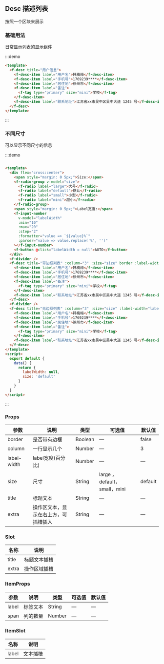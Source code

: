 ## Desc 描述列表

按照一个区块来展示

### 基础用法

日常显示列表的显示组件

:::demo

```html
<template>
  <f-desc title="用户信息">
    <f-desc-item label="用户名">韩梅梅</f-desc-item>
    <f-desc-item label="手机号">1769239****</f-desc-item>
    <f-desc-item label="居住地">徐州市</f-desc-item>
    <f-desc-item label="备注">
      <f-tag type="primary" size="mini">学校</f-tag>
    </f-desc-item>
    <f-desc-item label="联系地址">江苏省xx市吴中区吴中大道 1245 号</f-desc-item>
  </f-desc>
</template>
```

:::

### 不同尺寸

可以显示不同尺寸的信息

:::demo

```html

<template>
  <div flex="cross:center">
    <span style="margin: 0 5px;">Size:</span>
    <f-radio-group v-model="size">
      <f-radio label="large">大号</f-radio>
      <f-radio label="default">默认</f-radio>
      <f-radio label="small">小型</f-radio>
      <f-radio label="mini">超小</f-radio>
    </f-radio-group>
    <span style="margin: 0 5px;">Label宽度:</span>
    <f-input-number
      v-model="labelWidth"
      :min="10"
      :max="20"
      :step="2"
      :formatter="value => `${value}%`"
      :parser="value => value.replace('%', '')"
    ></f-input-number>
    <f-button @click="labelWidth = null">AUTO</f-button>
  </div>
  <f-divider />
  <f-desc title="带边框列表" :column="3" :size="size" border :label-width="labelWidth">
    <f-desc-item label="用户名">韩梅梅</f-desc-item>
    <f-desc-item label="手机号">1769239****</f-desc-item>
    <f-desc-item label="居住地">徐州市</f-desc-item>
    <f-desc-item label="备注">
      <f-tag type="primary" size="mini">学校</f-tag>
    </f-desc-item>
    <f-desc-item label="联系地址">江苏省xx市吴中区吴中大道 1245 号</f-desc-item>
  </f-desc>
  <f-divider />
  <f-desc title="无边框列表" :column="3" :size="size" :label-width="labelWidth">
    <f-desc-item label="用户名">韩梅梅</f-desc-item>
    <f-desc-item label="手机号">1769239****</f-desc-item>
    <f-desc-item label="居住地">徐州市</f-desc-item>
    <f-desc-item label="备注">
      <f-tag type="primary" size="mini">学校</f-tag>
    </f-desc-item>
    <f-desc-item label="联系地址">江苏省xx市吴中区吴中大道 1245 号</f-desc-item>
  </f-desc>
</template>
<script>
  export default {
    data() {
      return {
        labelWidth: null,
        size: 'default'
      }
    }
  }
</script>
```

:::

### Props

| 参数      | 说明    | 类型      | 可选值       | 默认值   |
|---------- |-------- |---------- |-------------  |-------- |
| border     | 是否带有边框   | Boolean  |    —       |    false   |
| column     | 一行显示几个   | Number  |    —       |    3    |
| label-width     | label宽度(百分比)   | Number  |   —   |     —      |
| size     | 尺寸   | String  |   large ，default，small，mini      |    default    |
| title     | 标题文本   | String  |   —    |    —    |
| extra     | 操作区文本，显示在右上方，可插槽插入   | String  |   —    |    —    |

### Slot

| 名称      | 说明    |
|---------- |-------- |
| title     | 标题文本插槽   |
| extra     | 操作区域插槽   |

### ItemProps

| 参数      | 说明    | 类型      | 可选值       | 默认值   |
|---------- |-------- |---------- |-------------  |-------- |
| label     | 标签文本   | String  |    —       |    —    |
| span     | 列的数量   | Number  |    —       |    —    |

### ItemSlot

| 名称      | 说明    |
|---------- |-------- |
| label     | 文本插槽   |

